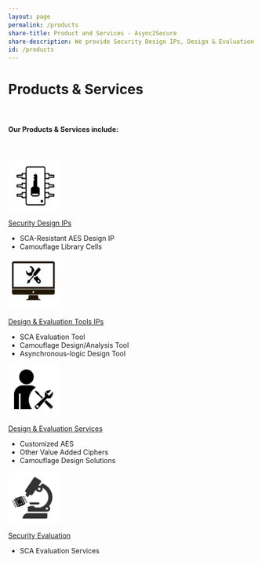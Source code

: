 ```yaml
---
layout: page
permalink: /products
share-title: Product and Services - Async2Secure
share-description: We provide Security Design IPs, Design & Evaluation Tools IPS and Security Evaluation
id: /products
---
```


<div class="hero--small">
   <div class="hero__wrap">
      <h1 class="hero__title">Products & Services </h1>
   </div>
</div>
<br>
<article class="new">
   <h4>Our Products & Services include:</h4>
   <br>
   <br>
   <div class="container">
      <div class="row">
         <div class="col">
            <a href="{{ site.baseurl }}{% link _pages/products/security_design_ips.md %}" class="link-block">
               <img class="mx-auto d-block image" src="/assets/home/security_design_ips.png" style="width:105px;height:105px;transform:rotate(180deg);">
               <p class="text-center"> Security Design IPs</p>
            </a>
            <ul>
               <li>SCA-Resistant AES Design IP</li>
               <li>Camouflage Library Cells</li>
            </ul>
         </div>
         <div class="col">
            <a href="{{ site.baseurl }}{% link _pages/products/design_and_evaluation_tools.md %}" class="link-block">
               <img class="mx-auto d-block image" src="/assets/home/design_evaluation_tools.png" style="width:105px;height:105px;">
               <p class="text-center"> Design & Evaluation Tools IPs
               </p>
            </a>
            <ul>
               <li>SCA Evaluation Tool</li>
               <li>Camouflage Design/Analysis Tool</li>
               <li>Asynchronous-logic Design Tool</li>
            </ul>
         </div>
         <div class="col">
            <a href="{{ site.baseurl }}{% link _pages/products/design_solution.md %}" class="link-block">
               <img class="mx-auto d-block image" src="/assets/home/design_evaluation_sevices.png" style="width:105px;height:105px;">
               <p class="text-center"> Design & Evaluation Services</p>
            </a>
            <ul>
               <li>Customized AES</li>
               <li>Other Value Added Ciphers</li>
               <li>Camouflage Design Solutions</li>
            </ul>
         </div>
         <div class="col">
            <a href="{{ site.baseurl }}{% link _pages/products/security_evaluation.md %}" class="link-block">
               <img class="mx-auto d-block image" src="/assets/home/side_channel_attacks.png" style="width:105px;height:105px;">
               <p class="text-center"> Security Evaluation</p>
            </a>
            <ul>
               <li>SCA Evaluation Services</li>
            </ul>
         </div>
      </div>
   </div>
</article>
